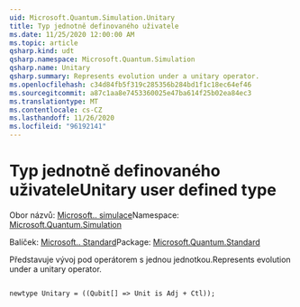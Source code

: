 ```yaml
---
uid: Microsoft.Quantum.Simulation.Unitary
title: Typ jednotně definovaného uživatele
ms.date: 11/25/2020 12:00:00 AM
ms.topic: article
qsharp.kind: udt
qsharp.namespace: Microsoft.Quantum.Simulation
qsharp.name: Unitary
qsharp.summary: Represents evolution under a unitary operator.
ms.openlocfilehash: c34d84fb5f319c285356b284bd1f1c18ec64ef46
ms.sourcegitcommit: a87c1aa8e7453360025e47ba614f25b02ea84ec3
ms.translationtype: MT
ms.contentlocale: cs-CZ
ms.lasthandoff: 11/26/2020
ms.locfileid: "96192141"
---
```

# <a name="unitary-user-defined-type"></a><span data-ttu-id="02cc8-102">Typ jednotně definovaného uživatele</span><span class="sxs-lookup"><span data-stu-id="02cc8-102">Unitary user defined type</span></span>

<span data-ttu-id="02cc8-103">Obor názvů: [Microsoft.. simulace](xref:Microsoft.Quantum.Simulation)</span><span class="sxs-lookup"><span data-stu-id="02cc8-103">Namespace: [Microsoft.Quantum.Simulation](xref:Microsoft.Quantum.Simulation)</span></span>

<span data-ttu-id="02cc8-104">Balíček: [Microsoft.. Standard](https://nuget.org/packages/Microsoft.Quantum.Standard)</span><span class="sxs-lookup"><span data-stu-id="02cc8-104">Package: [Microsoft.Quantum.Standard](https://nuget.org/packages/Microsoft.Quantum.Standard)</span></span>


<span data-ttu-id="02cc8-105">Představuje vývoj pod operátorem s jednou jednotkou.</span><span class="sxs-lookup"><span data-stu-id="02cc8-105">Represents evolution under a unitary operator.</span></span>

```qsharp

newtype Unitary = ((Qubit[] => Unit is Adj + Ctl));
```

